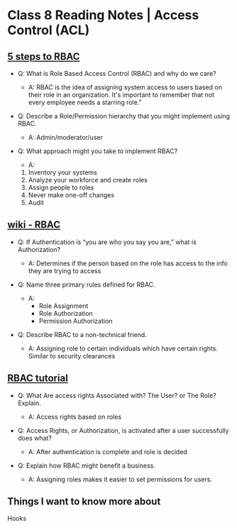# Class 8 Reading Notes | Access Control (ACL)

## [5 steps to RBAC](https://www.csoonline.com/article/3060780/security/5-steps-to-simple-role-based-access-control.html)

- Q: What is Role Based Access Control (RBAC) and why do we care?

  - A: RBAC is the idea of assigning system access to users based on their role in an organization. It's important to remember that not every employee needs a starring role."

- Q: Describe a Role/Permission hierarchy that you might implement using RBAC.
  
  - A:  Admin/moderator/user

- Q: What approach might you take to implement RBAC?

  - A:
  1. Inventory your systems
  2. Analyze your workforce and create roles
  3. Assign people to roles
  4. Never make one-off changes
  5. Audit

## [wiki - RBAC](https://en.wikipedia.org/wiki/Role-based_access_control)

- Q: If Authentication is “you are who you say you are,” what is Authorization?

  - A: Determines if the person based on the  role has access to the info they are trying to access

- Q: Name three primary rules defined for RBAC.

  - A: 
    - Role Assignment
    - Role Authorization
    - Permission Authorization

- Q: Describe RBAC to a non-technical friend.

  - A: Assigning role to certain individuals which have certain rights. Similar to security clearances

## [RBAC tutorial](https://www.youtube.com/watch?v=C4NP8Eon3cA)

- Q: What Are access rights Associated with? The User? or The Role? Explain.

  - A: Access rights based on roles

- Q: Access Rights, or Authorization, is activated after a user successfully does what?

  - A: After authentication is complete and role is decided

- Q: Explain how RBAC might benefit a business.

  - A: Assigning roles makes it easier to set permissions for users.
    
## Things I want to know more about

Hooks